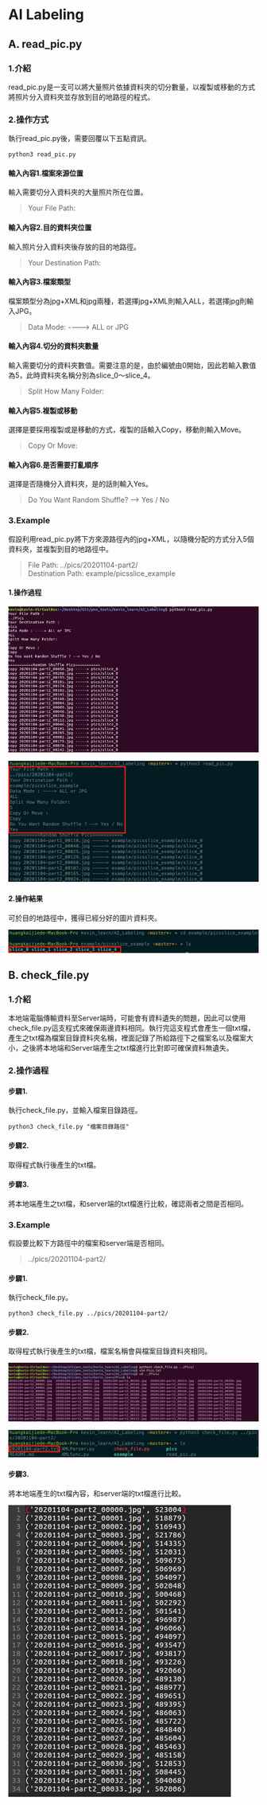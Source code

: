 # AI Labeling

## A. read_pic.py
### 1.介紹
read_pic.py是一支可以將大量照片依據資料夾的切分數量，以複製或移動的方式將照片分入資料夾並存放到目的地路徑的程式。

### 2.操作方式
執行read_pic.py後，需要回覆以下五點資訊。
```
python3 read_pic.py
```
#### 輸入內容1.檔案來源位置
輸入需要切分入資料夾的大量照片所在位置。
>Your File Path:
#### 輸入內容2.目的資料夾位置
輸入照片分入資料夾後存放的目的地路徑。
>Your Destination Path:
#### 輸入內容3.檔案類型
檔案類型分為jpg+XML和jpg兩種，若選擇jpg+XML則輸入ALL，若選擇jpg則輸入JPG。
>Data Mode: ----> ALL or JPG
#### 輸入內容4.切分的資料夾數量
輸入需要切分的資料夾數值。需要注意的是，由於編號由0開始，因此若輸入數值為5，此時資料夾名稱分別為slice_0～slice_4。
>Split How Many Folder:
#### 輸入內容5.複製或移動
選擇是要採用複製或是移動的方式，複製的話輸入Copy，移動則輸入Move。
>Copy Or Move:
#### 輸入內容6.是否需要打亂順序
選擇是否隨機分入資料夾，是的話則輸入Yes。
>Do You Want Random Shuffle? --> Yes / No

### 3.Example
假設利用read_pic.py將下方來源路徑內的jpg+XML，以隨機分配的方式分入5個資料夾，並複製到目的地路徑中。
>File Path: ../pics/20201104-part2/  
>Destination Path: example/picsslice_example

#### 1.操作過程
![運行示意圖](AI_Labeling/example/images_example/readpic_example.PNG)

![運行示意圖](AI_Labeling/example/images_example/readpic_example2.png)

#### 2.操作結果
可於目的地路徑中，獲得已經分好的圖片資料夾。

![運行結果](AI_Labeling/example/images_example/readpic_example3.png)

## B. check_file.py
### 1.介紹
本地端電腦傳輸資料至Server端時，可能會有資料遺失的問題，因此可以使用check_file.py這支程式來確保兩邊資料相同。執行完這支程式會產生一個txt檔，產生之txt檔為檔案目錄資料夾名稱，裡面記錄了所給路徑下之檔案名以及檔案大小，之後將本地端和Server端產生之txt檔進行比對即可確保資料無遺失。

### 2.操作過程
#### 步驟1.
執行check_file.py，並輸入檔案目錄路徑。
```
python3 check_file.py "檔案目錄路徑"
```
#### 步驟2.
取得程式執行後產生的txt檔。
#### 步驟3.
將本地端產生之txt檔，和server端的txt檔進行比較，確認兩者之間是否相同。

### 3.Example
假設要比較下方路徑中的檔案和server端是否相同。
>../pics/20201104-part2/

#### 步驟1.
執行check_file.py。
```
python3 check_file.py ../pics/20201104-part2/
```
#### 步驟2.
取得程式執行後產生的txt檔，檔案名稱會與檔案目錄資料夾相同。

![運行示意圖](AI_Labeling/example/images_example/check_file_example2.PNG)

![運行示意圖](AI_Labeling/example/images_example/check_file_example3.png)
#### 步驟3.
將本地端產生的txt檔內容，和server端的txt檔進行比較。

![運行示意圖](AI_Labeling/example/images_example/check_file_example.PNG)

